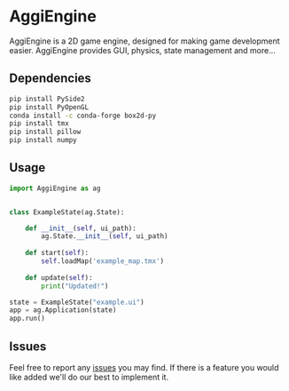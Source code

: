 # AggiEngine

AggiEngine is a 2D game engine, designed for making game development easier. AggiEngine provides GUI, physics, state management and more...

## Dependencies

```bash
pip install PySide2
pip install PyOpenGL
conda install -c conda-forge box2d-py
pip install tmx
pip install pillow
pip install numpy
```

## Usage

```python
import AggiEngine as ag


class ExampleState(ag.State):

    def __init__(self, ui_path):
        ag.State.__init__(self, ui_path)
        
    def start(self):
        self.loadMap('example_map.tmx')
    
    def update(self):
        print("Updated!")

state = ExampleState("example.ui")
app = ag.Application(state)
app.run()
```

## Issues
Feel free to report any [issues](https://github.com/aggie-coding-club/AggiEngine/issues) you may find.
If there is a feature you would like added we'll do our best to implement it.
